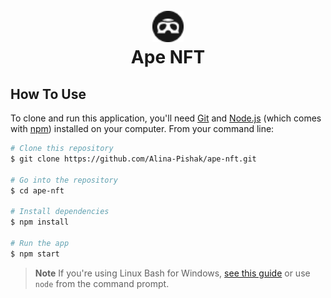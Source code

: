 <h1 align="center">
  <br>
  <a href="https://ape-nft-mvp.netlify.app"><img src="./public/ape-nft-favicon.png" alt="Ape NFT" width="50"></a>
  <br>
Ape NFT
  <br>
</h1>

## How To Use

To clone and run this application, you'll need [Git](https://git-scm.com) and [Node.js](https://nodejs.org/en/download/) (which comes with [npm](http://npmjs.com)) installed on your computer. From your command line:

```bash
# Clone this repository
$ git clone https://github.com/Alina-Pishak/ape-nft.git

# Go into the repository
$ cd ape-nft

# Install dependencies
$ npm install

# Run the app
$ npm start
```

> **Note**
> If you're using Linux Bash for Windows, [see this guide](https://www.howtogeek.com/261575/how-to-run-graphical-linux-desktop-applications-from-windows-10s-bash-shell/) or use `node` from the command prompt.
